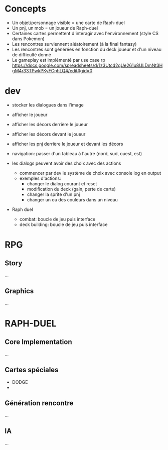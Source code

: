 # Concepts

- Un objet/personnage visible = une carte de Raph-duel
- Un pnj, un mob = un joueur de Raph-duel
- Certaines cartes permettent d'interagir avec l'environnement (style CS dans Pokemon)
- Les rencontres surviennent aléatoirement (à la final fantasy)
- Les rencontres sont générées en fonction du deck joueur et d'un niveau de difficulté donné
- Le gameplay est implémenté par use case rp https://docs.google.com/spreadsheets/d/1z3Utcd2gUe261u8ULDmNt3HgM4r33TPwkPKyFCphLQ4/edit#gid=0 

# dev 

- stocker les dialogues dans l'image
- afficher le joueur 
- afficher les décors derrière le joueur
- afficher les décors devant le joueur
- afficher les pnj derrière le joueur et devant les décors
- navigation: passer d'un tableau à l'autre (nord, sud, ouest, est)
- les dialogs peuvent avoir des choix avec des actions
    - commencer par dev le système de choix avec console log en output
    - exemples d'actions: 
        - changer le dialog courant et reset
        - modification du deck (gain, perte de carte)
        - changer la sprite d'un pnj
        - changer un ou des couleurs dans un niveau 

- Raph duel
    - combat: boucle de jeu puis interface
    - deck building: boucle de jeu puis interface

# RPG

## Story

...

## Graphics

...

# RAPH-DUEL

## Core Implementation

...

## Cartes spéciales

- DODGE
- 

## Génération rencontre

...

## IA

...

